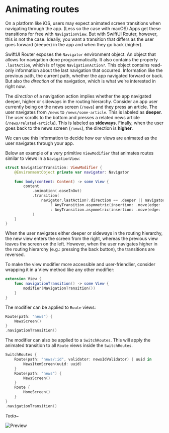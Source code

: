 # Animating routes

On a platform like iOS, users may expect animated screen transitions when navigating through the app. (Less so the case with macOS) Apps get these transitions for free with `NavigationView`. But with SwiftUI Router, however, this is not the case. Ideally, you want a transition that differs as the user goes forward (deeper) in the app and when they go back (higher).

SwiftUI Router exposes the `Navigator` environment object. An object that allows for navigation done programmatically. It also contains the property `.lastAction`, which is of type `NavigationAction?`. This object contains read-only information about the last navigation that occurred. Information like the previous path, the current path, whether the app navigated forward or back. But also the *direction* of the navigation, which is what we're interested in right now.

The *direction* of a navigation action implies whether the app navigated deeper, higher or sideways in the routing hierarchy. Consider an app user currently being on the news screen (`/news`) and they press an article. The user navigates from `/news` to `/news/some-article`. This is labeled as **deeper**. The user scrolls to the bottom and presses a related news article (`/news/related-article`). This is labeled as **sideways**. Finally, when the user goes back to the news screen (`/news`), the direction is **higher**.

We can use this information to decide how our views are animated as the user navigates through your app.

Below an example of a very primitive `ViewModifier` that animates routes similar to views in a `NavigationView`:

```swift
struct NavigationTransition: ViewModifier {
	@EnvironmentObject private var navigator: Navigator
	
	func body(content: Content) -> some View {
		content
			.animation(.easeInOut)
			.transition(
				navigator.lastAction?.direction == .deeper || navigator.lastAction?.direction == .sideways
					? AnyTransition.asymmetric(insertion: .move(edge: .trailing), removal: .move(edge: .leading))
					: AnyTransition.asymmetric(insertion: .move(edge: .leading), removal: .move(edge: .trailing))
			)
	}
}
```
When the user navigates either deeper or sideways in the routing hierarchy, the new view enters the screen from the right, whereas the previous view leaves the screen on the left. However, when the user navigates higher in the routing hierarchy (e.g.: pressing the back button), the transitions are reversed.

To make the view modifier more accessible and user-friendlier, consider wrapping it in a View method like any other modifier:

```swift
extension View {
	func navigationTransition() -> some View {
		modifier(NavigationTransition())
	}
}
```

The modifier can be applied to `Route` views:
```swift
Route(path: "news") {
	NewsScreen()
}
.navigationTransition()
```

The modifier can also be applied to a `SwitchRoutes`. This will apply the animated transition to all `Route` views inside the `SwitchRoutes`.
```swift
SwitchRoutes {
	Route(path: "news/:id", validator: newsIdValidator) { uuid in
		NewsItemScreen(uuid: uuid)
	}
	Route(path: "news") {
		NewsScreen()
	}
	Route {
		HomeScreen()
	}
}
.navigationTransition()
```

*Tada~*

![Preview](Images/animated_routes.gif)